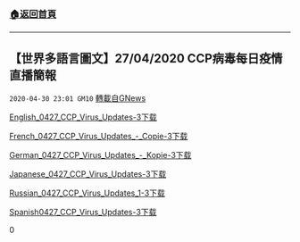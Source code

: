 ###  [:house:返回首頁](https://github.com/ourhimalayas/txt)
---

## 【世界多語言圖文】27/04/2020 CCP病毒每日疫情直播簡報
`2020-04-30 23:01 GM10` [轉載自GNews](https://gnews.org/zh-hant/190557/)

[English\_0427\_CCP\_Virus\_Updates-3](https://s3.amazonaws.com/gnews-media-offload/wp-content/uploads/2020/04/30230009/English_0427_CCP_Virus_Updates-3.pdf)[下载](https://s3.amazonaws.com/gnews-media-offload/wp-content/uploads/2020/04/30230009/English_0427_CCP_Virus_Updates-3.pdf)

[French\_0427\_CCP\_Virus\_Updates\_-\_Copie-3](https://s3.amazonaws.com/gnews-media-offload/wp-content/uploads/2020/04/30230020/French_0427_CCP_Virus_Updates_-_Copie-3.pdf)[下载](https://s3.amazonaws.com/gnews-media-offload/wp-content/uploads/2020/04/30230020/French_0427_CCP_Virus_Updates_-_Copie-3.pdf)

[German\_0427\_CCP\_Virus\_Updates\_-\_Kopie-3](https://s3.amazonaws.com/gnews-media-offload/wp-content/uploads/2020/04/30230030/German_0427_CCP_Virus_Updates_-_Kopie-3.pdf)[下载](https://s3.amazonaws.com/gnews-media-offload/wp-content/uploads/2020/04/30230030/German_0427_CCP_Virus_Updates_-_Kopie-3.pdf)

[Japanese\_0427\_CCP\_Virus\_Updates-3](https://s3.amazonaws.com/gnews-media-offload/wp-content/uploads/2020/04/30230045/Japanese_0427_CCP_Virus_Updates-3.pdf)[下载](https://s3.amazonaws.com/gnews-media-offload/wp-content/uploads/2020/04/30230045/Japanese_0427_CCP_Virus_Updates-3.pdf)

[Russian\_0427\_CCP\_Virus\_Updates\_1-3](https://s3.amazonaws.com/gnews-media-offload/wp-content/uploads/2020/04/30230058/Russian_0427_CCP_Virus_Updates_1-3.pdf)[下载](https://s3.amazonaws.com/gnews-media-offload/wp-content/uploads/2020/04/30230058/Russian_0427_CCP_Virus_Updates_1-3.pdf)

[Spanish0427\_CCP\_Virus\_Updates-3](https://s3.amazonaws.com/gnews-media-offload/wp-content/uploads/2020/04/30230111/Spanish0427_CCP_Virus_Updates-3.pdf)[下载](https://s3.amazonaws.com/gnews-media-offload/wp-content/uploads/2020/04/30230111/Spanish0427_CCP_Virus_Updates-3.pdf)

0
